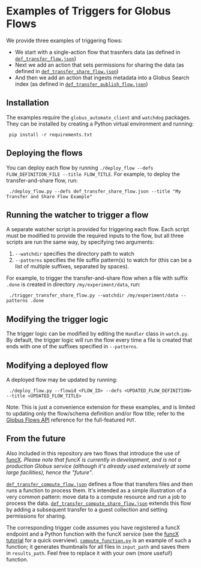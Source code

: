 # Examples of Triggers for Globus Flows

We provide three examples of triggering flows:

* We start with a single-action flow that trasnfers data (as defined in [`def_transfer_flow.json`](https://github.com/globus/globus-flows-trigger-examples/blob/main/def_transfer_flow.json))
* Next we add an action that sets permissions for sharing the data (as defined in [`def_transfer_share_flow.json`](https://github.com/globus/globus-flows-trigger-examples/blob/main/def_transfer_share_flow.json))
* And then we add an action that ingests metadata into a Globus Search index (as defined in [`def_transfer_publish_flow.json`](https://github.com/globus/globus-flows-trigger-examples/blob/main/def_transfer_publish_flow.json))

## Installation
The examples require the `globus_automate_client` and `watchdog` packages. They can be installed by creating a Python virtual environment and running:

     pip install -r requirements.txt

## Deploying the flows
You can deploy each flow by running `./deploy_flow --defs FLOW_DEFINITION_FILE --title FLOW_TITLE`. For example, to deploy the transfer-and-share flow, run:

     ./deploy_flow.py --defs def_transfer_share_flow.json --title "My Transfer and Share Flow Example"
 
## Running the watcher to trigger a flow
A separate watcher script is provided for triggering each flow. Each script must be modified to provide the required inputs to the flow, but all three scripts are run the same way, by specifying two arguments:

1. `--watchdir` specifies the directory path to watch
1. `--patterns` specifies the file suffix pattern(s) to watch for (this can be a list of multiple suffixes, separated by spaces).

For example, to trigger the transfer-and-share flow when a file with suffix `.done` is created in directory `/my/experiment/data`, run:

     ./trigger_transfer_share_flow.py --watchdir /my/experiment/data --patterns .done

## Modifying the trigger logic
The trigger logic can be modified by editing the `Handler` class in `watch.py`. By default, the trigger logic will run the flow every time a file is created that ends with one of the suffixes specified in `--patterns`.

## Modifying a deployed flow
A deployed flow may be updated by running:

     ./deploy_flow.py --flowid <FLOW_ID> --defs <UPDATED_FLOW_DEFINITION> --title <UPDATED_FLOW_TITLE>

Note: This is just a convenience extension for these examples, and is limited to updating only the flow/schema definition and/or flow title; refer to the [Globus Flows API](https://globusonline.github.io/flows/) reference for the full-featured `PUT`.

## From the future
Also included in this repository are two flows that introduce the use of [funcX](https://funcx.org). _Please note that funcX is currently in development, and is not a production Globus service (although it's already used extensively at some large facilities), hence the "future"_.

[`def_transfer_compute_flow.json`](https://github.com/globus/globus-flows-trigger-examples/blob/main/def_transfer_compute_flow.json) defines a flow that transfers files and then runs a function to process them. It's intended as a simple illustration of a very common pattern: move data to a compute resource and run a job to process the data. [`def_transfer_compute_share_flow.json`](https://github.com/globus/globus-flows-trigger-examples/blob/main/def_transfer_compute_share_flow.json) extends this flow by adding a subsequent transfer to a guest collection and setting permissions for sharing.

The corresponding trigger code assumes you have registered a funcX endpoint and a Python function with the funcX service (see the [funcX tutorial](https://funcx.readthedocs.io/en/latest/Tutorial.html) for a quick overview). [`compute_function.py`](https://github.com/globus/globus-flows-trigger-examples/blob/main/compute_function.py) is an example of such a function; it generates thumbnails for all files in `input_path` and saves them in `results_path`. Feel free to replace it with your own (more useful!) function.